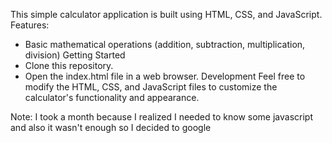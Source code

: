 This simple calculator application is built using HTML, CSS, and JavaScript.
Features:
 * Basic mathematical operations (addition, subtraction, multiplication, division)
Getting Started
 * Clone this repository.
 * Open the index.html file in a web browser.
Development
Feel free to modify the HTML, CSS, and JavaScript files to customize the calculator's functionality and appearance.

 Note: I took a month because I realized I needed to know some javascript and also it wasn't enough so I decided to google 

